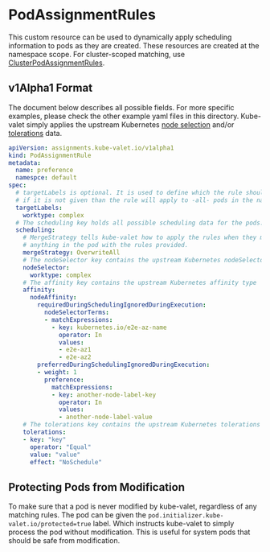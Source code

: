 # PodAssignmentRules

This custom resource can be used to dynamically apply scheduling information to pods as they are created. These resources are created at the namespace scope. For cluster-scoped matching, use [ClusterPodAssignmentRules](../clusterpodassignmentrules).

## v1Alpha1 Format

The document below describes all possible fields. For more specific examples, please check the other example yaml files in this directory. Kube-valet simply applies the upstream Kubernetes [node selection](https://kubernetes.io/docs/concepts/configuration/assign-pod-node/) and/or [tolerations](https://kubernetes.io/docs/concepts/configuration/taint-and-toleration/) data.

```yaml
apiVersion: assignments.kube-valet.io/v1alpha1
kind: PodAssignmentRule
metadata:
  name: preference
  namespce: default
spec:
  # targetLabels is optional. It is used to define which the rule should apply to
  # if it is not given than the rule will apply to -all- pods in the namespace.
  targetLabels:
    worktype: complex
  # The scheduling key holds all possible scheduling data for the pods.
  scheduling:
    # MergeStrategy tells kube-valet how to apply the rules when they match. The default is to overwrite
    # anything in the pod with the rules provided.
    mergeStrategy: OverwriteAll
    # The nodeSelector key contains the upstream Kubernetes nodeSelector type
    nodeSelector:
      worktype: complex
    # The affinity key contains the upstream Kubernetes affinity type
    affinity:
      nodeAffinity:
        requiredDuringSchedulingIgnoredDuringExecution:
          nodeSelectorTerms:
          - matchExpressions:
            - key: kubernetes.io/e2e-az-name
              operator: In
              values:
              - e2e-az1
              - e2e-az2
        preferredDuringSchedulingIgnoredDuringExecution:
        - weight: 1
          preference:
            matchExpressions:
            - key: another-node-label-key
              operator: In
              values:
              - another-node-label-value
    # The tolerations key contains the upstream Kubernetes tolerations type
    tolerations:
    - key: "key"
      operator: "Equal"
      value: "value"
      effect: "NoSchedule"
```

## Protecting Pods from Modification

To make sure that a pod is never modified by kube-valet, regardless of any matching rules. The pod can be given the `pod.initializer.kube-valet.io/protected=true` label. Which instructs kube-valet to simply process the pod without modification. This is useful for system pods that should be safe from modification.
